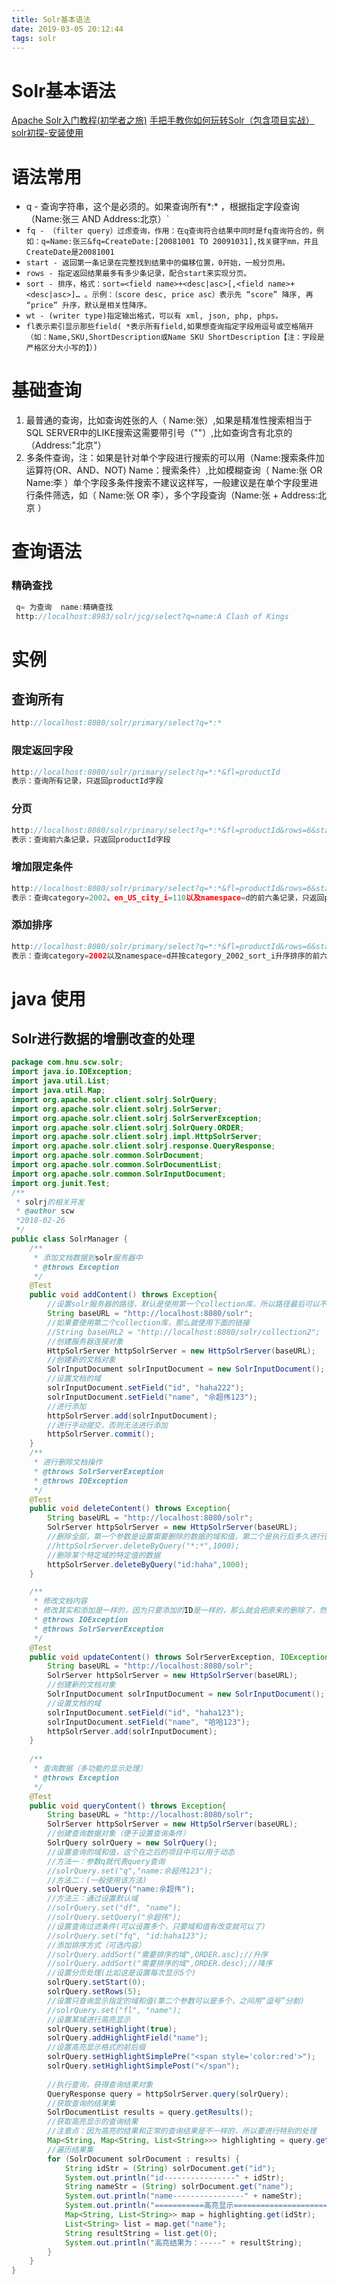 ```yaml
---
title: Solr基本语法
date: 2019-03-05 20:12:44
tags: solr
---
```


# Solr基本语法

[Apache Solr入门教程(初学者之旅)](https://www.cnblogs.com/cblogs/p/solr-tutorial.html)
[手把手教你如何玩转Solr（包含项目实战）](https://blog.csdn.net/cs_hnu_scw/article/details/79388080)
[solr初探-安装使用](http://www.kailing.pub/article/index/arcid/149.html)



<!--more-->

# 语法常用

- q - 查询字符串，这个是必须的。如果查询所有*:* ，根据指定字段查询（Name:张三 AND Address:北京）`  
- `fq - （filter query）过虑查询，作用：在q查询符合结果中同时是fq查询符合的，例如：q=Name:张三&fq=CreateDate:[20081001 TO 20091031],找关键字mm，并且CreateDate是20081001`
- ` start - 返回第一条记录在完整找到结果中的偏移位置，0开始，一般分页用。 `  
- ` rows - 指定返回结果最多有多少条记录，配合start来实现分页。 ` 
- ` sort - 排序，格式：sort=<field name>+<desc|asc>[,<field name>+<desc|asc>]… 。示例：（score desc, price asc）表示先 “score” 降序, 再 “price” 升序，默认是相关性降序。 `  
- `wt - (writer type)指定输出格式，可以有 xml, json, php, phps。`
- `fl表示索引显示那些field( *表示所有field,如果想查询指定字段用逗号或空格隔开（如：Name,SKU,ShortDescription或Name SKU ShortDescription【注：字段是严格区分大小写的】）) `

# 基础查询

1. 最普通的查询，比如查询姓张的人（ Name:张）,如果是精准性搜索相当于SQL SERVER中的LIKE搜索这需要带引号（""）,比如查询含有北京的（Address:"北京"） 
2. 多条件查询，注：如果是针对单个字段进行搜索的可以用（Name:搜索条件加运算符(OR、AND、NOT) Name：搜索条件）,比如模糊查询（ Name:张 OR Name:李 ）单个字段多条件搜索不建议这样写，一般建议是在单个字段里进行条件筛选，如（ Name:张 OR 李），多个字段查询（Name:张 + Address:北京 ）

# 查询语法

### 精确查找

```javascript
 q= 为查询  name:精确查找  
 http://localhost:8983/solr/jcg/select?q=name:A Clash of Kings
```

# 实例

## 查询所有

```javascript
http://localhost:8080/solr/primary/select?q=*:*
```

### 限定返回字段

```javascript
http://localhost:8080/solr/primary/select?q=*:*&fl=productId  
表示：查询所有记录，只返回productId字段
```

### 分页

```java
http://localhost:8080/solr/primary/select?q=*:*&fl=productId&rows=6&start=0  
表示：查询前六条记录，只返回productId字段
```

### 增加限定条件

```javascript
http://localhost:8080/solr/primary/select?q=*:*&fl=productId&rows=6&start=0&fq=category:2002&fq=namespace:d&fl=productId+category&fq=en_US_city_i:1101  
表示：查询category=2002、en_US_city_i=110以及namespace=d的前六条记录，只返回productId和category字段
```

### 添加排序

```java
http://localhost:8080/solr/primary/select?q=*:*&fl=productId&rows=6&start=0&fq=category:2002&fq=namespace:d&sort=category_2002_sort_i+asc  
表示：查询category=2002以及namespace=d并按category_2002_sort_i升序排序的前六条记录，只返回productId字段
```

# java 使用

## Solr进行数据的增删改查的处理

```java
package com.hnu.scw.solr;
import java.io.IOException;
import java.util.List;
import java.util.Map;
import org.apache.solr.client.solrj.SolrQuery;
import org.apache.solr.client.solrj.SolrServer;
import org.apache.solr.client.solrj.SolrServerException;
import org.apache.solr.client.solrj.SolrQuery.ORDER;
import org.apache.solr.client.solrj.impl.HttpSolrServer;
import org.apache.solr.client.solrj.response.QueryResponse;
import org.apache.solr.common.SolrDocument;
import org.apache.solr.common.SolrDocumentList;
import org.apache.solr.common.SolrInputDocument;
import org.junit.Test;
/**
 * solrj的相关开发
 * @author scw
 *2018-02-26
 */
public class SolrManager {
    /**
	 * 添加文档数据到solr服务器中
	 * @throws Exception
	 */
    @Test
    public void addContent() throws Exception{
        //设置solr服务器的路径，默认是使用第一个collection库，所以路径最后可以不加collection1
        String baseURL = "http://localhost:8080/solr";
        //如果要使用第二个collection库，那么就使用下面的链接
        //String baseURL2 = "http://localhost:8080/solr/collection2";		
        //创建服务器连接对象
        HttpSolrServer httpSolrServer = new HttpSolrServer(baseURL);
        //创建新的文档对象
        SolrInputDocument solrInputDocument = new SolrInputDocument();
        //设置文档的域
        solrInputDocument.setField("id", "haha222");
        solrInputDocument.setField("name", "佘超伟123");
        //进行添加
        httpSolrServer.add(solrInputDocument);
        //进行手动提交，否则无法进行添加
        httpSolrServer.commit();
    }
    /**
     * 进行删除文档操作
     * @throws SolrServerException
     * @throws IOException
     */
    @Test
    public void deleteContent() throws Exception{
        String baseURL = "http://localhost:8080/solr";
        SolrServer httpSolrServer = new HttpSolrServer(baseURL);
        //删除全部，第一个参数是设置需要删除的数据的域和值，第二个是执行后多久进行删除操作
        //httpSolrServer.deleteByQuery("*:*",1000);
        //删除某个特定域的特定值的数据
        httpSolrServer.deleteByQuery("id:haha",1000);
    }

    /**
	 * 修改文档内容
	 * 修改其实和添加是一样的，因为只要添加的ID是一样的，那么就会把原来的删除了，然后再添加一个
	 * @throws IOException 
	 * @throws SolrServerException 
     */
    @Test
    public void updateContent() throws SolrServerException, IOException{
        String baseURL = "http://localhost:8080/solr";
        SolrServer httpSolrServer = new HttpSolrServer(baseURL);
        //创建新的文档对象
        SolrInputDocument solrInputDocument = new SolrInputDocument();
        //设置文档的域
        solrInputDocument.setField("id", "haha123");
        solrInputDocument.setField("name", "哈哈123");
        httpSolrServer.add(solrInputDocument);
    }
     
    /**
	 * 查询数据（多功能的显示处理）
	 * @throws Exception 
     */
    @Test
    public void queryContent() throws Exception{
        String baseURL = "http://localhost:8080/solr";
        SolrServer httpSolrServer = new HttpSolrServer(baseURL);
        //创建查询数据对象（便于设置查询条件）
        SolrQuery solrQuery = new SolrQuery();
        //设置查询的域和值，这个在之后的项目中可以用于动态
        //方法一：参数q就代表query查询
        //solrQuery.set("q","name:佘超伟123");
        //方法二：(一般使用该方法)
        solrQuery.setQuery("name:佘超伟");
        //方法三：通过设置默认域
        //solrQuery.set("df", "name");
        //solrQuery.setQuery("佘超伟");
        //设置查询过滤条件(可以设置多个，只要域和值有改变就可以了)
        //solrQuery.set("fq", "id:haha123");
        //添加排序方式（可选内容）
        //solrQuery.addSort("需要排序的域",ORDER.asc);//升序
        //solrQuery.addSort("需要排序的域",ORDER.desc);//降序
        //设置分页处理(比如这是设置每次显示5个)
        solrQuery.setStart(0);
        solrQuery.setRows(5);
        //设置只查询显示指定的域和值(第二个参数可以是多个，之间用“逗号”分割)
        //solrQuery.set("fl", "name");
        //设置某域进行高亮显示
        solrQuery.setHighlight(true);
        solrQuery.addHighlightField("name");
        //设置高亮显示格式的前后缀
        solrQuery.setHighlightSimplePre("<span style='color:red'>");
        solrQuery.setHighlightSimplePost("</span");	
        
        //执行查询，获得查询结果对象
        QueryResponse query = httpSolrServer.query(solrQuery);
        //获取查询的结果集
        SolrDocumentList results = query.getResults();
        //获取高亮显示的查询结果
        //注意点：因为高亮的结果和正常的查询结果是不一样的，所以要进行特别的处理
        Map<String, Map<String, List<String>>> highlighting = query.getHighlighting();
        //遍历结果集
        for (SolrDocument solrDocument : results) {
            String idStr = (String) solrDocument.get("id");
            System.out.println("id----------------" + idStr);
            String nameStr = (String) solrDocument.get("name");
            System.out.println("name----------------" + nameStr);
            System.out.println("===========高亮显示=====================");
            Map<String, List<String>> map = highlighting.get(idStr);
            List<String> list = map.get("name");
            String resultString = list.get(0);
            System.out.println("高亮结果为：-----" + resultString);
        }		
    }
}
```

